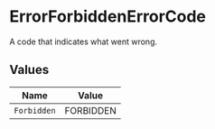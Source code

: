 # ErrorForbiddenErrorCode

A code that indicates what went wrong.


## Values

| Name        | Value       |
| ----------- | ----------- |
| `Forbidden` | FORBIDDEN   |